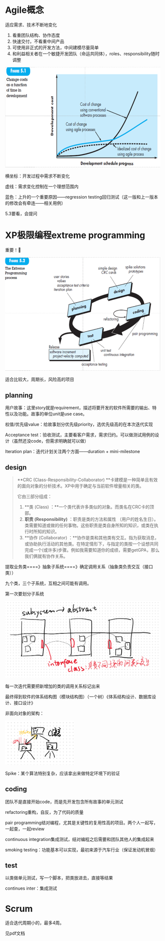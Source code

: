# Agile概念

适应需求、技术不断地变化

1. 看重团队结构、协作态度
2. 快速交付，不看重中间产品
3. 可使用非正式的开发方法，中间建模尽量简单
4. 和利益相关者在一个敏捷开发团队（命运共同体），roles、responsibility随时调整

![image-20211025103408928](ch5敏捷开发.assets/image-20211025103408928-16351292550421.png)

横坐标：开发过程中需求不断变化

虚线：需求变化控制在一个理想范围内

蓝色：上升的一个重要原因——regression testing回归测试（这一版和上一版本的修改会有牵连——相关用例）

5.3要看，会提问

# XP极限编程extreme programming

重要！:arrow_down_small:

![image-20211025105239448](ch5敏捷开发.assets/image-20211025105239448.png)

适合比较大，周期长，风险高的项目

## planning

用户故事：这里story就是requirement，描述将要开发的软件所需要的输出、特性以及功能。故事的单位unit是use case。

权值/优先级value：给故事划分优先级priority，选优先级高的在本次迭代实现

Acceptance test：验收测试，主要看客户需求，需求归约。可以做测试用例的设计（虽然还没code，但需求明确就可以做）

Iteration plan：迭代计划关注两个方面——duration + mini-milestone

## design

> **CRC (Class-Responsibility-Collaborator) **卡建模是一种简单且有效的面向对象的分析技术。XP中用于确定与当前软件增量相关的类。
>
> 它由三部分组成： 
>
> 1. **类 (Class) ：**一个类代表许多类似的对象。而类名在CRC卡的顶部。 
> 2. **职责 (Responsibility)** ：职责是类的方法和属性 （用户的姓名生日）。类需要知道或做的任何事物。这些职责是类自身所知的知识，或类在执行时所知的知识。
> 3. **协作 (Collaborator) ：**协作是类和其他类有交互。指为获取消息，或协助执行活动的其他类。在特定情形下，与指定的类按一个设想共同完成一个(或许多)步骤。例如我需要知道你的成绩，需要getGPA，那么我们俩就有协作关系。



提取业务类====》抽象子系统====》确定调用关系（抽象类负责交互（接口类））

九个类，三个子系统，互相之间可能有调用。

第一次要划分子系统

![image-20211027101703873](ch5敏捷开发.assets/image-20211027101703873.png)

每一次迭代需要把新增加的类的调用关系标记出来

最终得到软件的体系结构图（模块结构图）（一个树）《体系结构设计、数据库设计、接口设计》



非面向对象的架构：

<img src="ch5敏捷开发.assets/image-20211027101918803.png" alt="image-20211027101918803" style="zoom:33%;" />



Spike：某个算法特别复杂，应该拿出来做特定环境下的验证



## coding

团队不是直接开始code，而是先开发包含所有故事的单元测试

refactoring重构，自反，为了代码的质量

pair programming结对编程，尤其是关键性的复用性高的项目。两个人一起写，一起查，一起review

continuous integration集成测试，结对编程之后需要和团队其他人的集成起来

smoking testing：功能基本可以实现，最初来源于汽车行业（保证发动机冒烟）

## test

以类做单元测试，写一个脚本，把类放进去，直接等结果

continues inter：集成测试

# Scrum

适合迭代周期小的，最多4周。  

见pdf文档















